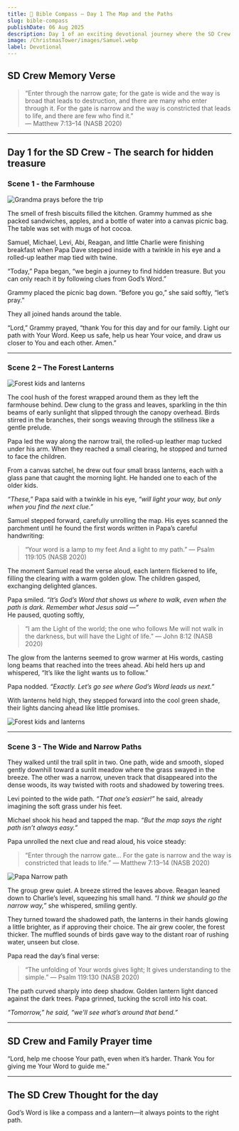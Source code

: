 ```yaml
---
title: 📖 Bible Compass – Day 1 The Map and the Paths
slug: bible-compass
publishDate: 06 Aug 2025
description: Day 1 of an exciting devotional journey where the SD Crew follow a map and Bible clues toward hidden treasure.
image: /ChristmasTower/images/Samuel.webp
label: Devotional
---
```


## SD Crew Memory Verse

> “Enter through the narrow gate; for the gate is wide and the way is broad that leads to destruction, and there are many who enter through it. For the gate is narrow and the way is constricted that leads to life, and there are few who find it.”  
> — Matthew 7:13–14 (NASB 2020)

---

## Day 1 for the SD Crew - The search for hidden treasure

### Scene 1 - the Farmhouse

![Grandma prays before the trip](/ChristmasTower/images/Grammy-breakfast.webp)

The smell of fresh biscuits filled the kitchen. Grammy hummed as she packed sandwiches, apples, and a bottle of water into a canvas picnic bag. The table was set with mugs of hot cocoa.

Samuel, Michael, Levi, Abi, Reagan, and little Charlie were finishing breakfast when Papa Dave stepped inside with a twinkle in his eye and a rolled-up leather map tied with twine.

“Today,” Papa began, “we begin a journey to find hidden treasure. But you can only reach it by following clues from God’s Word.”

Grammy placed the picnic bag down. “Before you go,” she said softly, “let’s pray.”

They all joined hands around the table.

“Lord,” Grammy prayed, “thank You for this day and for our family. Light our path with Your Word. Keep us safe, help us hear Your voice, and draw us closer to You and each other. Amen.”

---

### Scene 2 – The Forest Lanterns

![Forest kids and lanterns](/ChristmasTower/images/Papa-lantern.webp)

The cool hush of the forest wrapped around them as they left the farmhouse behind. Dew clung to the grass and leaves, sparkling in the thin beams of early sunlight that slipped through the canopy overhead. Birds stirred in the branches, their songs weaving through the stillness like a gentle prelude.

Papa led the way along the narrow trail, the rolled-up leather map tucked under his arm. When they reached a small clearing, he stopped and turned to face the children.

From a canvas satchel, he drew out four small brass lanterns, each with a glass pane that caught the morning light. He handed one to each of the older kids.

*“These,”* Papa said with a twinkle in his eye, *“will light your way, but only when you find the next clue.”*

Samuel stepped forward, carefully unrolling the map. His eyes scanned the parchment until he found the first words written in Papa’s careful handwriting:

> “Your word is a lamp to my feet And a light to my path.” — Psalm 119:105 (NASB 2020)

The moment Samuel read the verse aloud, each lantern flickered to life, filling the clearing with a warm golden glow. The children gasped, exchanging delighted glances.

Papa smiled. *“It’s God’s Word that shows us where to walk, even when the path is dark. Remember what Jesus said —”*  
He paused, quoting softly,

> “I am the Light of the world; the one who follows Me will not walk in the darkness, but will have the Light of life.” — John 8:12 (NASB 2020)

The glow from the lanterns seemed to grow warmer at His words, casting long beams that reached into the trees ahead. Abi held hers up and whispered, “It’s like the light wants us to follow.”

Papa nodded. *“Exactly. Let’s go see where God’s Word leads us next.”*

With lanterns held high, they stepped forward into the cool green shade, their lights dancing ahead like little promises.

![Forest kids and lanterns](/ChristmasTower/images/Grammy-lanterns.webp)

---

### Scene 3 - The Wide and Narrow Paths

They walked until the trail split in two. One path, wide and smooth, sloped gently downhill toward a sunlit meadow where the grass swayed in the breeze. The other was a narrow, uneven track that disappeared into the dense woods, its way twisted with roots and shadowed by towering trees.

Levi pointed to the wide path. *“That one’s easier!”* he said, already imagining the soft grass under his feet.

Michael shook his head and tapped the map. *“But the map says the right path isn’t always easy.”*

Papa unrolled the next clue and read aloud, his voice steady:

> “Enter through the narrow gate… For the gate is narrow and the way is constricted that leads to life.” — Matthew 7:13–14 (NASB 2020)

![Papa Narrow path](/ChristmasTower/images/Papa-narrow-path.webp)

The group grew quiet. A breeze stirred the leaves above. Reagan leaned down to Charlie’s level, squeezing his small hand. *“I think we should go the narrow way,”* she whispered, smiling gently.

They turned toward the shadowed path, the lanterns in their hands glowing a little brighter, as if approving their choice. The air grew cooler, the forest thicker. The muffled sounds of birds gave way to the distant roar of rushing water, unseen but close.

Papa read the day’s final verse:

> “The unfolding of Your words gives light; It gives understanding to the simple.” — Psalm 119:130 (NASB 2020)  

The path curved sharply into deep shadow. Golden lantern light danced against the dark trees. Papa grinned, tucking the scroll into his coat.  

*“Tomorrow,” he said, “we’ll see what’s around that bend.”*

---

## SD Crew and Family Prayer time

“Lord, help me choose Your path, even when it’s harder. Thank You for giving me Your Word to guide me.”

---

## The SD Crew Thought for the day

God’s Word is like a compass and a lantern—it always points to the right path.

